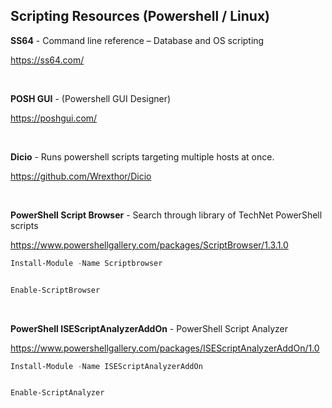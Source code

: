 ## Scripting Resources (Powershell / Linux)

**SS64** - Command line reference – Database and OS scripting

https://ss64.com/

&nbsp;
&nbsp;

**POSH GUI** - (Powershell GUI Designer)

https://poshgui.com/

&nbsp;
&nbsp;

**Dicio** - Runs powershell scripts targeting multiple hosts at once.

https://github.com/Wrexthor/Dicio

&nbsp;
&nbsp;

**PowerShell Script Browser** - Search through library of TechNet PowerShell scripts

https://www.powershellgallery.com/packages/ScriptBrowser/1.3.1.0


```powershell
Install-Module -Name Scriptbrowser


Enable-ScriptBrowser

```

&nbsp;
&nbsp;


**PowerShell  ISEScriptAnalyzerAddOn** - PowerShell Script Analyzer

https://www.powershellgallery.com/packages/ISEScriptAnalyzerAddOn/1.0

```powershell
Install-Module -Name ISEScriptAnalyzerAddOn


Enable-ScriptAnalyzer

```

&nbsp;
&nbsp;
